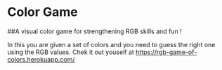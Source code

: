 # Color Game

##A visual color game for strengthening RGB skills and fun ! 

In this you are given a set of colors and you need to guess the right one using the RGB values. Chek it out youself at https://rgb-game-of-colors.herokuapp.com/
